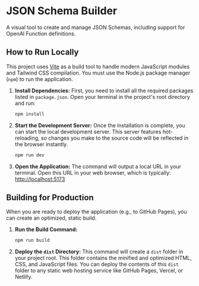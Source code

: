# JSON Schema Builder

A visual tool to create and manage JSON Schemas, including support for OpenAI Function definitions.

## How to Run Locally

This project uses [Vite](https://vitejs.dev/) as a build tool to handle modern JavaScript modules and Tailwind CSS compilation. You must use the Node.js package manager (`npm`) to run the application.

1.  **Install Dependencies:**
    First, you need to install all the required packages listed in `package.json`. Open your terminal in the project's root directory and run:
    ```bash
    npm install
    ```

2.  **Start the Development Server:**
    Once the installation is complete, you can start the local development server. This server features hot-reloading, so changes you make to the source code will be reflected in the browser instantly.
    ```bash
    npm run dev
    ```

3.  **Open the Application:**
    The command will output a local URL in your terminal. Open this URL in your web browser, which is typically:
    [http://localhost:5173](http://localhost:5173)

## Building for Production

When you are ready to deploy the application (e.g., to GitHub Pages), you can create an optimized, static build.

1.  **Run the Build Command:**
    ```bash
    npm run build
    ```

2.  **Deploy the `dist` Directory:**
    This command will create a `dist` folder in your project root. This folder contains the minified and optimized HTML, CSS, and JavaScript files. You can deploy the contents of this `dist` folder to any static web hosting service like GitHub Pages, Vercel, or Netlify.
